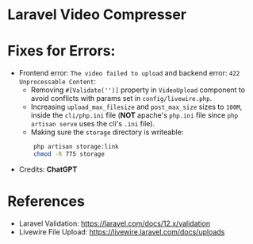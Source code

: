 # Laravel Video Compresser

# Fixes for Errors:
- Frontend error: `The video failed to upload` and backend error: `422 Unprocessable Content`:
    - Removing `#[Validate('')]` property in `VideoUpload` component to avoid conflicts with params set in `config/livewire.php`.
    - Increasing `upload_max_filesize` and `post_max_size` sizes to `100M`, inside the `cli/php.ini` file (**NOT** apache's `php.ini` file since `php artisan serve` uses the cli's `.ini` file).
    - Making sure the `storage` directory is writeable:
    ```bash
        php artisan storage:link
        chmod -R 775 storage
    ```
- Credits: **ChatGPT**

# References
- Laravel Validation: https://laravel.com/docs/12.x/validation 
- Livewire File Upload: https://livewire.laravel.com/docs/uploads
